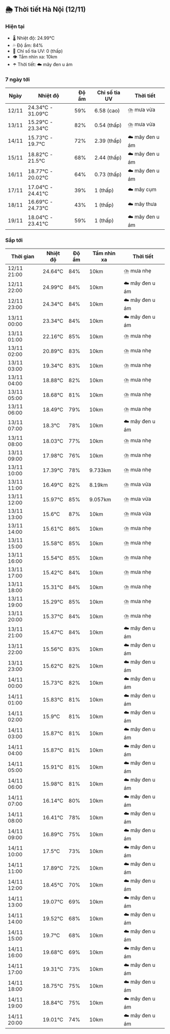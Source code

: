 ## 🌦️ Thời tiết Hà Nội (12/11)

### Hiện tại

- 🌡️ Nhiệt độ: 24.99℃
- 💦 Độ ẩm: 84%
- 🌟 Chỉ số tia UV: 0 (thấp)
- 👁️ Tầm nhìn xa: 10km
- ☂️ Thời tiết: ☁️ mây đen u ám

### 7 ngày tới

| Ngày | Nhiệt độ | Độ ẩm | Chỉ số tia UV | Thời tiết |
| --- | --- | --- | --- | --- |
| 12/11 | 24.34℃ - 31.09℃ | 59% | 6.58 (cao) | ⛈️ mưa vừa |
| 13/11 | 15.29℃ - 23.34℃ | 82% | 0.54 (thấp) | ⛈️ mưa vừa |
| 14/11 | 15.73℃ - 19.7℃ | 72% | 2.39 (thấp) | ☁️ mây đen u ám |
| 15/11 | 18.82℃ - 21.5℃ | 68% | 2.44 (thấp) | ☁️ mây đen u ám |
| 16/11 | 18.77℃ - 20.02℃ | 64% | 0.73 (thấp) | ☁️ mây đen u ám |
| 17/11 | 17.04℃ - 24.41℃ | 39% | 1 (thấp) | ☁️ mây cụm |
| 18/11 | 16.69℃ - 24.73℃ | 43% | 1 (thấp) | ☁️ mây thưa |
| 19/11 | 18.04℃ - 23.41℃ | 59% | 1 (thấp) | ☁️ mây đen u ám |

### Sắp tới

| Thời gian | Nhiệt độ | Độ ẩm | Tầm nhìn xa | Thời tiết |
| --- | --- | --- | --- | --- |
| 12/11 21:00 | 24.64℃ | 84% | 10km | ⛈️ mưa nhẹ |
| 12/11 22:00 | 24.99℃ | 84% | 10km | ☁️ mây đen u ám |
| 12/11 23:00 | 24.34℃ | 84% | 10km | ☁️ mây đen u ám |
| 13/11 00:00 | 23.34℃ | 84% | 10km | ☁️ mây đen u ám |
| 13/11 01:00 | 22.16℃ | 85% | 10km | ⛈️ mưa nhẹ |
| 13/11 02:00 | 20.89℃ | 83% | 10km | ⛈️ mưa nhẹ |
| 13/11 03:00 | 19.34℃ | 83% | 10km | ⛈️ mưa nhẹ |
| 13/11 04:00 | 18.88℃ | 82% | 10km | ⛈️ mưa nhẹ |
| 13/11 05:00 | 18.68℃ | 81% | 10km | ⛈️ mưa nhẹ |
| 13/11 06:00 | 18.49℃ | 79% | 10km | ⛈️ mưa nhẹ |
| 13/11 07:00 | 18.3℃ | 78% | 10km | ☁️ mây đen u ám |
| 13/11 08:00 | 18.03℃ | 77% | 10km | ⛈️ mưa nhẹ |
| 13/11 09:00 | 17.98℃ | 76% | 10km | ⛈️ mưa nhẹ |
| 13/11 10:00 | 17.39℃ | 78% | 9.733km | ⛈️ mưa nhẹ |
| 13/11 11:00 | 16.49℃ | 82% | 8.19km | ⛈️ mưa vừa |
| 13/11 12:00 | 15.97℃ | 85% | 9.057km | ⛈️ mưa vừa |
| 13/11 13:00 | 15.6℃ | 87% | 10km | ⛈️ mưa vừa |
| 13/11 14:00 | 15.61℃ | 86% | 10km | ⛈️ mưa nhẹ |
| 13/11 15:00 | 15.58℃ | 85% | 10km | ⛈️ mưa nhẹ |
| 13/11 16:00 | 15.54℃ | 85% | 10km | ⛈️ mưa nhẹ |
| 13/11 17:00 | 15.42℃ | 84% | 10km | ⛈️ mưa nhẹ |
| 13/11 18:00 | 15.31℃ | 84% | 10km | ⛈️ mưa nhẹ |
| 13/11 19:00 | 15.29℃ | 85% | 10km | ⛈️ mưa nhẹ |
| 13/11 20:00 | 15.37℃ | 84% | 10km | ⛈️ mưa nhẹ |
| 13/11 21:00 | 15.47℃ | 84% | 10km | ☁️ mây đen u ám |
| 13/11 22:00 | 15.56℃ | 83% | 10km | ☁️ mây đen u ám |
| 13/11 23:00 | 15.62℃ | 82% | 10km | ☁️ mây đen u ám |
| 14/11 00:00 | 15.73℃ | 82% | 10km | ☁️ mây đen u ám |
| 14/11 01:00 | 15.83℃ | 81% | 10km | ☁️ mây đen u ám |
| 14/11 02:00 | 15.9℃ | 81% | 10km | ☁️ mây đen u ám |
| 14/11 03:00 | 15.87℃ | 81% | 10km | ☁️ mây đen u ám |
| 14/11 04:00 | 15.87℃ | 81% | 10km | ☁️ mây đen u ám |
| 14/11 05:00 | 15.91℃ | 81% | 10km | ☁️ mây đen u ám |
| 14/11 06:00 | 15.98℃ | 81% | 10km | ☁️ mây đen u ám |
| 14/11 07:00 | 16.14℃ | 80% | 10km | ☁️ mây đen u ám |
| 14/11 08:00 | 16.41℃ | 78% | 10km | ☁️ mây đen u ám |
| 14/11 09:00 | 16.89℃ | 75% | 10km | ☁️ mây đen u ám |
| 14/11 10:00 | 17.5℃ | 73% | 10km | ☁️ mây đen u ám |
| 14/11 11:00 | 17.89℃ | 72% | 10km | ☁️ mây đen u ám |
| 14/11 12:00 | 18.45℃ | 70% | 10km | ☁️ mây đen u ám |
| 14/11 13:00 | 19.07℃ | 69% | 10km | ☁️ mây đen u ám |
| 14/11 14:00 | 19.52℃ | 68% | 10km | ☁️ mây đen u ám |
| 14/11 15:00 | 19.7℃ | 68% | 10km | ☁️ mây đen u ám |
| 14/11 16:00 | 19.68℃ | 69% | 10km | ☁️ mây đen u ám |
| 14/11 17:00 | 19.31℃ | 73% | 10km | ☁️ mây đen u ám |
| 14/11 18:00 | 18.75℃ | 75% | 10km | ☁️ mây đen u ám |
| 14/11 19:00 | 18.84℃ | 75% | 10km | ☁️ mây đen u ám |
| 14/11 20:00 | 19.01℃ | 74% | 10km | ☁️ mây đen u ám |
